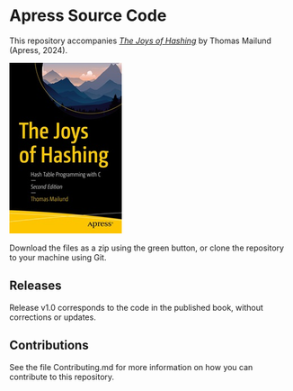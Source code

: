 # Apress Source Code

This repository accompanies [*The Joys of Hashing*]([https://www.link.springer.com/book/10.1007/979-8-8688-0826-5](https://link.springer.com/book/10.1007/979-8-8688-0826-5)) by Thomas Mailund (Apress, 2024).

[comment]: #cover
![Cover image](979-8-8688-0825-8.jpg)

Download the files as a zip using the green button, or clone the repository to your machine using Git.

## Releases

Release v1.0 corresponds to the code in the published book, without corrections or updates.

## Contributions

See the file Contributing.md for more information on how you can contribute to this repository.
